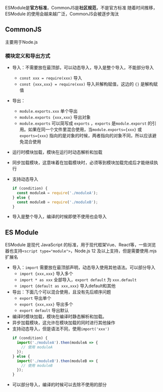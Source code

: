 ESModule是**官方标准**，CommonJS是**社区规范**，不是官方标准
随着时间推移，ESModule 的使用会越来越广泛，CommonJS会被逐步淘汰

## CommonJS
主要用于Node.js

### 模块定义和导出方式
- 导入：不需要放在最顶部，可以动态导入，导入是整个导入，不能部分导入
	- `const xxx = require(xxx)` 导入
	- `const {xxx,xxx} = require(xxx)` 导入并解构赋值，这边的 `{}` 是解构赋值
- 导出：
	- `module.exports.xxx` 单个导出
	- `module.exports {xxx,xxx}` 导出对象
	- `module.exports` 可以简写成 `exports` ，`exports` 是`module.exporst` 的引用。如果在同一个文件里混合使用，当`module.exports={xxx}` 或 `exports={xxx}` 指向的是对象的时候，两者指向的对象不同，所以应该避免混合使用
- 运行时模块加载，模块在运行时动态解析和加载
- 同步加载模块，这意味着在加载模块时，必须等到模块加载完成后才能继续执行
- 支持动态导入
	```js
	if (condition) {
	  const moduleA = require('./moduleA');
	} else {
	  const moduleB = require('./moduleB');
	}
	```

- 导入是整个导入，编译的时候即使不使用也会导入

## ES Module
ESModule 是现代 JavaScript 的标准，用于现代框架Vue、React等，一些浏览器也支持`<script type="module">`，Node.js 12 及以上支持，但是需要使用.mjs扩展名
- 导入：`import` 需要放在最顶部声明，动态导入使用其他语法。可以部分导入
	- `import {xxx,xxx}` 导入多个
	- `import * as xxx` 全部导入，`export default` 为 `xxx.default` 
	- `import {default as xxx,xxx}` 导入default和其他
- 导出：下面几个可以混合使用，且没有先后顺序问题
	- `export` 导出单个
	- `export {xxx,xxx}` 导出多个
	- `export default` 导出默认
- 编译时模块加载，模块在编译时静态解析和加载。
- 异步加载模块，这允许在模块加载的同时进行其他操作
- 支持动态导入，但是语法不同，使用`import('xxx')`
	```js
	if (condition) {
	  import('./moduleA').then(moduleA => {
	    // 使用 moduleA
	  });
	} else {
	  import('./moduleB').then(moduleB => {
	    // 使用 moduleB
	  });
	}
	```
- 可以部分导入，编译的时候可以去除不使用的部分